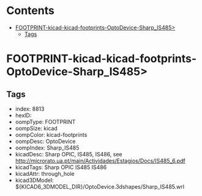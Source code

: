 



Contents
========

* [FOOTPRINT-kicad-kicad-footprints-OptoDevice-Sharp_IS485>](#footprint-kicad-kicad-footprints-optodevice-sharp_is485)
	* [Tags](#tags)

# FOOTPRINT-kicad-kicad-footprints-OptoDevice-Sharp_IS485>

## Tags

- index: 8813
- hexID: 
- oompType: FOOTPRINT
- oompSize: kicad
- oompColor: kicad-footprints
- oompDesc: OptoDevice
- oompIndex: Sharp_IS485
- kicadDesc: Sharp OPIC, IS485, IS486, see http://microrato.ua.pt/main/Actividades/Estagios/Docs/IS485_6.pdf
- kicadTags: Sharp OPIC IS485 IS486
- kicadAttr: through_hole
- kicad3DModel: ${KICAD6_3DMODEL_DIR}/OptoDevice.3dshapes/Sharp_IS485.wrl
